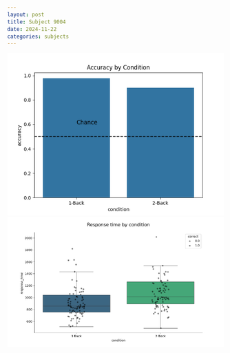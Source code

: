 ```yaml
---
layout: post
title: Subject 9004
date: 2024-11-22
categories: subjects
---
```


![](data/9004/run-25/9004_ATS_acc.png)
![](data/9004/run-25/9004_ATS_rt.png)
